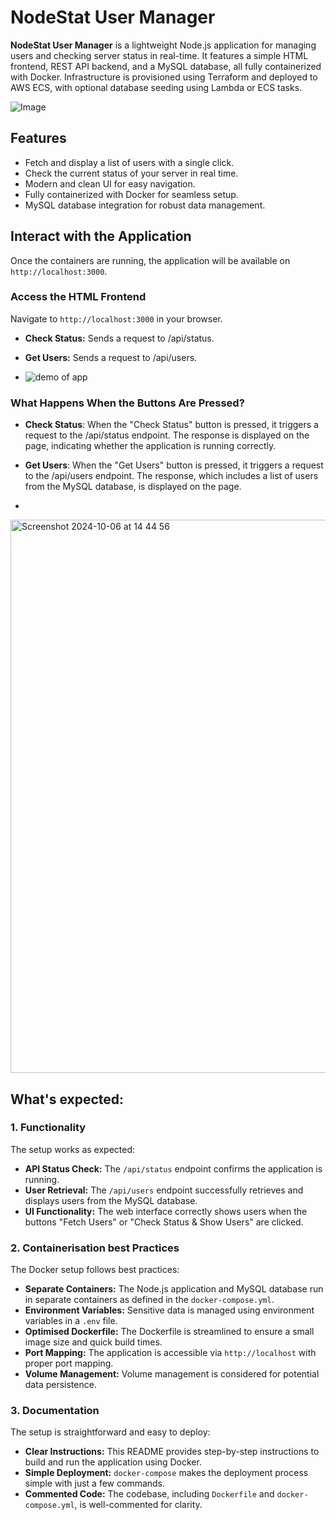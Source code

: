 #  NodeStat User Manager

**NodeStat User Manager** is a lightweight Node.js application for managing users and checking server status in real-time. It features a simple HTML frontend, REST API backend, and a MySQL database, all fully containerized with Docker. Infrastructure is provisioned using Terraform and deployed to AWS ECS, with optional database seeding using Lambda or ECS tasks.


![Image](https://github.com/user-attachments/assets/b08b4b82-2170-4f52-bfd6-011210ba5870)

## Features
- Fetch and display a list of users with a single click.
- Check the current status of your server in real time.
- Modern and clean UI for easy navigation.
- Fully containerized with Docker for seamless setup.
- MySQL database integration for robust data management.



## Interact with the Application

Once the containers are running, the application will be available on `http://localhost:3000`.

### Access the HTML Frontend

Navigate to `http://localhost:3000` in your browser.

- **Check Status:** Sends a request to /api/status.
- **Get Users:** Sends a request to /api/users.

- ![demo of app ](https://github.com/user-attachments/assets/a6225c79-f35d-4661-ba18-c437f1e76e24)

### What Happens When the Buttons Are Pressed?

- **Check Status**: When the "Check Status" button is pressed, it triggers a request to the /api/status endpoint. The response is displayed on the page, indicating whether the application is running correctly.

- **Get Users**: When the "Get Users" button is pressed, it triggers a request to the /api/users endpoint. The response, which includes a list of users from the MySQL database, is displayed on the page.
-
<img width="885" alt="Screenshot 2024-10-06 at 14 44 56" src="https://github.com/user-attachments/assets/2b10ebbf-73b2-4507-89ce-d7bf9a99fbca">


## What's expected:

### 1. Functionality
The setup works as expected:
- **API Status Check:** The `/api/status` endpoint confirms the application is running.
- **User Retrieval:** The `/api/users` endpoint successfully retrieves and displays users from the MySQL database.
- **UI Functionality:** The web interface correctly shows users when the buttons "Fetch Users" or "Check Status & Show Users" are clicked.

### 2. Containerisation best Practices
The Docker setup follows best practices:
- **Separate Containers:** The Node.js application and MySQL database run in separate containers as defined in the `docker-compose.yml`.
- **Environment Variables:** Sensitive data is managed using environment variables in a `.env` file.
- **Optimised Dockerfile:** The Dockerfile is streamlined to ensure a small image size and quick build times.
- **Port Mapping:** The application is accessible via `http://localhost` with proper port mapping.
- **Volume Management:** Volume management is considered for potential data persistence.

### 3. Documentation
The setup is straightforward and easy to deploy:
- **Clear Instructions:** This README provides step-by-step instructions to build and run the application using Docker.
- **Simple Deployment:** `docker-compose` makes the deployment process simple with just a few commands.
- **Commented Code:** The codebase, including `Dockerfile` and `docker-compose.yml`, is well-commented for clarity.
